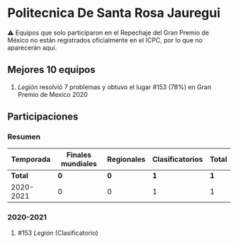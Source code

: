 # Politecnica De Santa Rosa Jauregui

:warning: Equipos que solo participaron en el Repechaje del Gran Premio de México no están registrados oficialmente en el ICPC, por lo que no aparecerán aquí.

## Mejores 10 equipos

1. _Legión_ resolvió 7 problemas y obtuvo el lugar #153 (78%) en Gran Premio de Mexico 2020

## Participaciones

### Resumen

| Temporada | Finales mundiales | Regionales | Clasificatorios | Total |
| --- | --- | --- | --- | --- |
| **Total** | **0** | **0** | **1** | **1** |
| 2020-2021 | 0 | 0 | 1 | 1 |

### 2020-2021

1. #153 _Legión_ (Clasificatorio)



